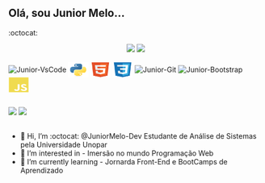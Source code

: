  ## Olá, sou Junior Melo...

:octocat:

<div align="center">
  <a href="https://github.com/juniormelo-dev"></a>
  <img height="160em" src="https://github-readme-stats.vercel.app/api?username=juniormelo-dev&show_icons=true&theme=dark&include_all_commits=true&count_private=true"/>
  <img height="160em" src="https://github-readme-stats.vercel.app/api/top-langs/?username=juniormelo-dev&layout=compact&langs_count=7&theme=dark"/>
</div>
  
<div style="display: inline_block"><br>
  <img align="center" alt="Junior-VsCode" height="30" width="40" src="https://cdn.jsdelivr.net/gh/devicons/devicon/icons/vscode/vscode-original.svg"/>
  <img align="center" alt="Junior-Python" height="30" width="40" src="https://raw.githubusercontent.com/devicons/devicon/master/icons/python/python-original.svg"/>
  <!--img align="center" alt="Junior-React" height="30" width="40" src="https://raw.githubusercontent.com/devicons/devicon/master/icons/react/react-original.svg"-->
  <img align="center" alt="Junior-HTML" height="30" width="40" src="https://raw.githubusercontent.com/devicons/devicon/master/icons/html5/html5-original.svg"/>
  <img align="center" alt="Junior-CSS" height="30" width="40" src="https://raw.githubusercontent.com/devicons/devicon/master/icons/css3/css3-original.svg"/>
  <img align="center" alt="Junior-Git" height="30" width="40" src="https://cdn.jsdelivr.net/gh/devicons/devicon/icons/git/git-original.svg"/>
  <img align="center" alt="Junior-Bootstrap" height="30" width="40" src="https://cdn.jsdelivr.net/gh/devicons/devicon/icons/bootstrap/bootstrap-plain.svg"/>
  <img align="center" alt="Junior-Js" height="30" width="40" src="https://raw.githubusercontent.com/devicons/devicon/master/icons/javascript/javascript-plain.svg"/>
 </div>  

## 
  
<div> 
  <a href ="mailto:juniormelo.dev@gmail.com"><img src="https://img.shields.io/badge/-Gmail-D14836?style=for-the-badge&logo=gmail&logoColor=white" target="_blank"></a>
  <a href="https://www.linkedin.com/in/juniormelo01" target="_blank"><img src="https://img.shields.io/badge/-LinkedIn-%230077B5?style=for-the-badge&logo=linkedin&logoColor=white" target="_blank"></a>  
</div>  
  
## 
  
- 👋 Hi, I’m  :octocat:  @JuniorMelo-Dev Estudante de Análise de Sistemas pela Universidade Unopar
- 👀 I’m interested in - Imersão no mundo Programação Web
- 🌱 I’m currently learning - Jornarda Front-End e BootCamps de Aprendizado
